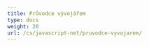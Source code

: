 ```yaml
---
title: Průvodce vývojářem
type: docs
weight: 20
url: /cs/javascript-net/pruvodce-vyvojarem/
---
```

